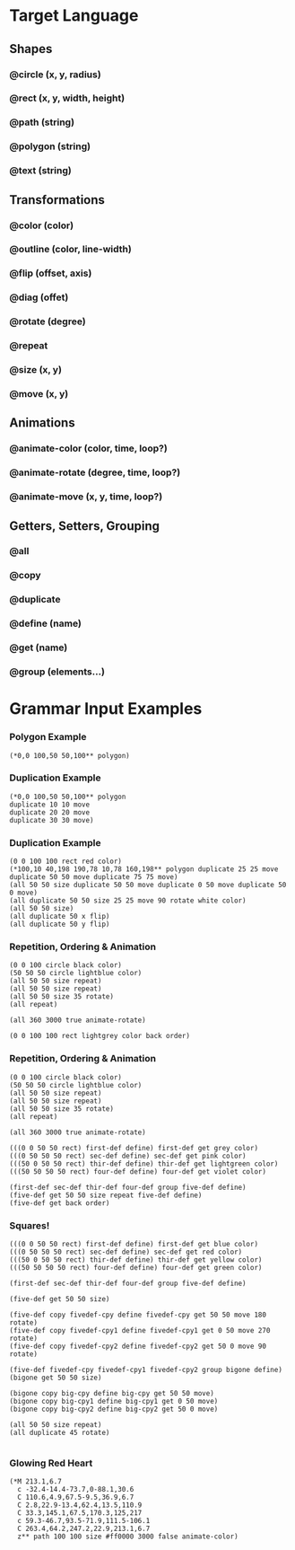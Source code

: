 # Target Language

## Shapes

### @circle (x, y, radius)

### @rect (x, y, width, height)

### @path (string)

### @polygon (string)

### @text (string)

## Transformations

### @color (color)

### @outline (color, line-width)

### @flip (offset, axis)

### @diag (offet)

### @rotate (degree)

### @repeat

### @size (x, y) 

### @move (x, y)


## Animations

### @animate-color (color, time, loop?)

### @animate-rotate (degree, time, loop?)

### @animate-move (x, y, time, loop?)


## Getters, Setters, Grouping

### @all

### @copy

### @duplicate

### @define (name)

### @get (name)

### @group (elements...)




# Grammar Input Examples

### Polygon Example
```
(*0,0 100,50 50,100** polygon)
```

### Duplication Example
```
(*0,0 100,50 50,100** polygon 
duplicate 10 10 move 
duplicate 20 20 move 
duplicate 30 30 move)
```

### Duplication Example
```
(0 0 100 100 rect red color) 
(*100,10 40,198 190,78 10,78 160,198** polygon duplicate 25 25 move duplicate 50 50 move duplicate 75 75 move)
(all 50 50 size duplicate 50 50 move duplicate 0 50 move duplicate 50 0 move)
(all duplicate 50 50 size 25 25 move 90 rotate white color)
(all 50 50 size)
(all duplicate 50 x flip)
(all duplicate 50 y flip)
```


### Repetition, Ordering & Animation
```
(0 0 100 circle black color)
(50 50 50 circle lightblue color)
(all 50 50 size repeat)
(all 50 50 size repeat)
(all 50 50 size 35 rotate)
(all repeat)

(all 360 3000 true animate-rotate)

(0 0 100 100 rect lightgrey color back order)
```

### Repetition, Ordering & Animation
```
(0 0 100 circle black color)
(50 50 50 circle lightblue color)
(all 50 50 size repeat)
(all 50 50 size repeat)
(all 50 50 size 35 rotate)
(all repeat)

(all 360 3000 true animate-rotate)

(((0 0 50 50 rect) first-def define) first-def get grey color)
(((0 50 50 50 rect) sec-def define) sec-def get pink color)
(((50 0 50 50 rect) thir-def define) thir-def get lightgreen color)
(((50 50 50 50 rect) four-def define) four-def get violet color)

(first-def sec-def thir-def four-def group five-def define)
(five-def get 50 50 size repeat five-def define)
(five-def get back order)
```

### Squares!
```
(((0 0 50 50 rect) first-def define) first-def get blue color)
(((0 50 50 50 rect) sec-def define) sec-def get red color)
(((50 0 50 50 rect) thir-def define) thir-def get yellow color)
(((50 50 50 50 rect) four-def define) four-def get green color)

(first-def sec-def thir-def four-def group five-def define)

(five-def get 50 50 size)

(five-def copy fivedef-cpy define fivedef-cpy get 50 50 move 180 rotate)
(five-def copy fivedef-cpy1 define fivedef-cpy1 get 0 50 move 270 rotate)
(five-def copy fivedef-cpy2 define fivedef-cpy2 get 50 0 move 90 rotate)

(five-def fivedef-cpy fivedef-cpy1 fivedef-cpy2 group bigone define)
(bigone get 50 50 size)

(bigone copy big-cpy define big-cpy get 50 50 move)
(bigone copy big-cpy1 define big-cpy1 get 0 50 move)
(bigone copy big-cpy2 define big-cpy2 get 50 0 move)

(all 50 50 size repeat)
(all duplicate 45 rotate)
        
```


### Glowing Red Heart
```
(*M 213.1,6.7
  c -32.4-14.4-73.7,0-88.1,30.6
  C 110.6,4.9,67.5-9.5,36.9,6.7
  C 2.8,22.9-13.4,62.4,13.5,110.9
  C 33.3,145.1,67.5,170.3,125,217
  c 59.3-46.7,93.5-71.9,111.5-106.1
  C 263.4,64.2,247.2,22.9,213.1,6.7
  z** path 100 100 size #ff0000 3000 false animate-color)
```
